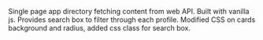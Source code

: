 Single page app directory fetching content from web API.
Built with vanilla js.
Provides search box to filter through each profile.
Modified CSS on cards background and radius, added css class for search box.